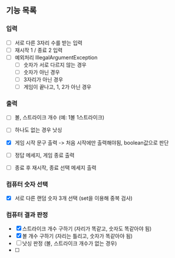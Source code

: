 ## 기능 목록
### 입력
- [ ] 서로 다른 3자리 수를 받는 입력
- [ ] 재시작 1 / 종료 2 입력
- [ ] 예외처리 IllegalArgumentException
  - [ ] 숫자가 서로 다르지 않는 경우
  - [ ] 숫자가 아닌 경우
  - [ ] 3자리가 아닌 경우
  - [ ] 게임이 끝나고, 1, 2가 아닌 경우
### 출력
- [ ] 볼, 스트라이크 개수 (예: 1볼 1스트라이크)
- [ ] 하나도 없는 경우 낫싱
- [x] 게임 시작 문구 출력 -> 처음 시작에만 출력해야됨, boolean값으로 판단
- [ ] 정답 메세지, 게임 종료 출력
- [ ] 종료 후 재시작, 종료 선택 메세지 출력


### 컴퓨터 숫자 선택
- [x] 서로 다른 랜덤 숫자 3개 선택 (set을 이용해 중복 검사)
### 컴퓨터 결과 판정
- [x] 스트라이크 개수 구하기 (자리가 똑같고, 숫자도 똑같아야 됨)
- [x] 볼 개수 구하기 (자리는 틀리고, 숫자가 똑같아야 됨)
- [ ] 낫싱 판정 (볼, 스트라이크 개수가 없는 경우)
- [ ] 

